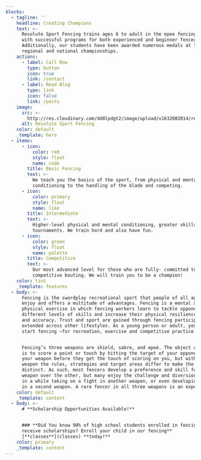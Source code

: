 ```yaml
---
blocks:
  - tagline: ''
    headline: Creating Champions
    text: >-
      Resolute Sport Fencing trains ages 6 to adult in the epee fencing weapon
      with successful programs for both experienced and beginner fencers.
      Additionally, our students have been awarded numerous medals at local,
      regional and national championships.
    actions:
      - label: Call Now
        type: button
        icon: true
        link: /contact
      - label: Read Blog
        type: link
        icon: false
        link: /posts
    image:
      src: >-
        http://res.cloudinary.com/dd8lpdgt2/image/upload/v1632002014/resolute_portrait_fovzct.png
      alt: Resolute Sport Fencing
    color: default
    _template: hero
  - items:
      - icon:
          color: red
          style: float
          name: code
        title: Basic Fencing
        text: >-
          We teach you the basics of the sport, from physical and mental
          conditioning to the handling of the blade and competing.
      - icon:
          color: primary
          style: float
          name: like
        title: Intermediate
        text: >-
          Higher-level physical and mental conditioning, greater skills and some
          tournaments. We train hard and also have fun.
      - icon:
          color: green
          style: float
          name: palette
        title: Competitive
        text: >-
          Our most advanced level for those who are fully- committed to
          competitive bouting. We will train you to be a champion!
    color: tint
    _template: features
  - body: >-
      Fencing is the swordplay recreational sport that people of all ages can
      enjoy and offers a multitude of advantages. Fencing is a mental and
      physical exercise in which fencing workers learn to tackle opponents of
      different levels of skills and increase their physical resilience, agility
      and accuracy. Trust and sport are gained through fencing participation and
      extended across other lifestyles. As a young person or adult, you can
      start fencing –for recreation, exercise and competitive practice.


      Fencing’s three weapons are shield, sabre, and epeé. The object of fencing
      is to score a point or touch by hitting the target of your opponent with
      your weapon before they get the touch of scoring on you, but with each
      weapon the rules, strategies and target areas differ to make the games
      distinct. As such, most fencers develop a preference and skill for one
      weapon over the other, but many enjoy the challenge and diversion of once
      in a while taking on a fight in another weapon, or even developing skills
      in a second weapon. A rare fencer in all three weapons is an expert!
    color: default
    _template: content
  - body: >-
      # **Scholarship Opportunities Available!**


      ### **Did You know 90% of high school students enrolled in fencing schools
      receive scholarships? Enroll your child in our fencing**
      [**classes**](classes) **today!**
    color: primary
    _template: content
---
```


